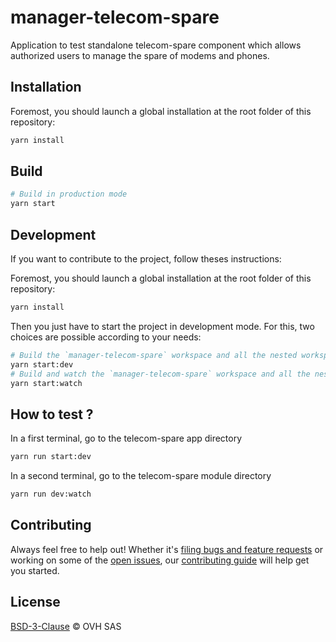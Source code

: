 # manager-telecom-spare

Application to test standalone telecom-spare component which allows authorized users to manage the spare of modems and phones.

## Installation

Foremost, you should launch a global installation at the root folder of this repository:

```sh
yarn install
```

## Build

```sh
# Build in production mode
yarn start
```

## Development

If you want to contribute to the project, follow theses instructions:

Foremost, you should launch a global installation at the root folder of this repository:

```sh
yarn install
```

Then you just have to start the project in development mode. For this, two choices are possible according to your needs:

```sh
# Build the `manager-telecom-spare` workspace and all the nested workspaces in development mode and watch only `manager-telecom-spare` workspace
yarn start:dev
# Build and watch the `manager-telecom-spare` workspace and all the nested workspaces in development mode
yarn start:watch
```

## How to test ?

In a first terminal, go to the telecom-spare app directory
```sh
yarn run start:dev
```

In a second terminal, go to the telecom-spare module directory
```sh
yarn run dev:watch
```

## Contributing

Always feel free to help out! Whether it's [filing bugs and feature requests](https://github.com/ovh-ux/manager/issues/new) or working on some of the [open issues](https://github.com/ovh-ux/manager/issues), our [contributing guide](CONTRIBUTING.md) will help get you started.

## License

[BSD-3-Clause](LICENSE) © OVH SAS
